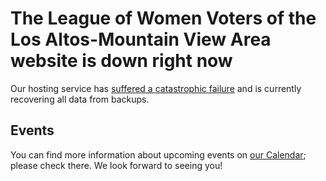 # The League of Women Voters of the Los Altos-Mountain View Area website is down right now
Our hosting service has [suffered a catastrophic failure](https://forums.mddhosting.com/topic/1582-major-outage-092118-09222018/) and is currently recovering all data from backups. 

## Events
You can find more information about upcoming events on [our Calendar](https://calendar.google.com/calendar/embed?src=palpssu9v9oqdblaml6u464i90%40group.calendar.google.com&ctz=America%2FLos_Angeles); please check there. We look forward to seeing you!
